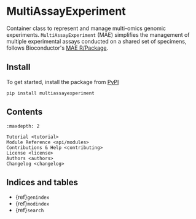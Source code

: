 # MultiAssayExperiment

Container class to represent and manage multi-omics genomic experiments. `MultiAssayExperiment` (MAE) simplifies the management of multiple experimental assays conducted on a shared set of specimens, follows Bioconductor's [MAE R/Package](https://bioconductor.org/packages/release/bioc/html/MultiAssayExperiment.html).

## Install

To get started, install the package from [PyPI](https://pypi.org/project/multiassayexperiment/)

```shell
pip install multiassayexperiment
```

## Contents

```{toctree}
:maxdepth: 2

Tutorial <tutorial>
Module Reference <api/modules>
Contributions & Help <contributing>
License <license>
Authors <authors>
Changelog <changelog>
```

## Indices and tables

- {ref}`genindex`
- {ref}`modindex`
- {ref}`search`

[Sphinx]: http://www.sphinx-doc.org/
[Markdown]: https://daringfireball.net/projects/markdown/
[reStructuredText]: http://www.sphinx-doc.org/en/master/usage/restructuredtext/basics.html
[recommonmark]: https://recommonmark.readthedocs.io/en/latest
[autostructify]: https://recommonmark.readthedocs.io/en/latest/auto_structify.html
